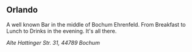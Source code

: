 ## Orlando  

A well known Bar in the middle of Bochum Ehrenfeld. From Breakfast to Lunch to Drinks in the evening. It's all there.

*Alte Hattinger Str. 31, 44789 Bochum*

